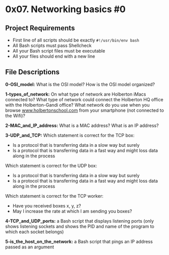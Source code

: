 # 0x07. Networking basics #0
## Project Requirements
- First line of all scripts should be exactly `#!/usr/bin/env bash`
- All Bash scripts must pass Shellcheck
- All your Bash script files must be executable
- All your files should end with a new line

## File Descriptions
**0-OSI_model:** What is the OSI model? How is the OSI model organized?

**1-types_of_network:** On what type of network are Holberton iMacs connected to? What type of network could connect the Holberton HQ office with the Holberton-Gandi office? What network do you use when you browse www.holbertonschool.com from your smartphone (not connected to the Wifi)?

**2-MAC_and_IP_address:** What is a MAC address? What is an IP address?

**3-UDP_and_TCP:** Which statement is correct for the TCP box:
- Is a protocol that is transferring data in a slow way but surely
- Is a protocol that is transferring data in a fast way and might loss data along in the process

Which statement is correct for the UDP box:
- Is a protocol that is transferring data in a slow way but surely
- Is a protocol that is transferring data in a fast way and might loss data along in the process

Which statement is correct for the TCP worker:
- Have you received boxes x, y, z?
- May I increase the rate at which I am sending you boxes?

**4-TCP_and_UDP_ports:** a Bash script that displays listening ports (only shows listening sockets and shows the PID and name of the program to which each socket belongs)

**5-is_the_host_on_the_network:** a Bash script that pings an IP address passed as an argument